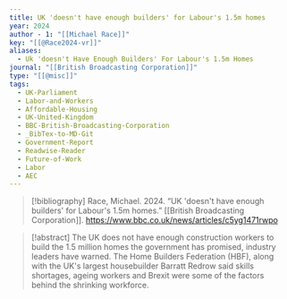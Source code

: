 ```yaml
---
title: UK 'doesn't have enough builders' for Labour's 1.5m homes
year: 2024
author - 1: "[[Michael Race]]"
key: "[[@Race2024-vr]]"
aliases:
  - Uk 'doesn't Have Enough Builders' For Labour's 1.5m Homes
journal: "[[British Broadcasting Corporation]]"
type: "[[@misc]]"
tags:
  - UK-Parliament
  - Labor-and-Workers
  - Affordable-Housing
  - UK-United-Kingdom
  - BBC-British-Broadcasting-Corporation
  - _BibTex-to-MD-Git
  - Government-Report
  - Readwise-Reader
  - Future-of-Work
  - Labor
  - AEC
---
```


> [!bibliography]
> Race, Michael. 2024. “UK 'doesn't have enough builders' for Labour's 1.5m homes.” [[British Broadcasting Corporation]]. https://www.bbc.co.uk/news/articles/c5yg1471rwpo

> [!abstract]
> The UK does not have enough construction workers to build the 1.5 million homes the government has promised, industry leaders have warned. The Home Builders Federation (HBF), along with the UK's largest housebuilder Barratt Redrow said skills shortages, ageing workers and Brexit were some of the factors behind the shrinking workforce.